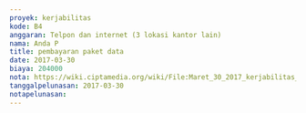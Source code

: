 ```yaml
---
proyek: kerjabilitas
kode: B4
anggaran: Telpon dan internet (3 lokasi kantor lain)
nama: Anda P
title: pembayaran paket data
date: 2017-03-30
biaya: 204000
nota: https://wiki.ciptamedia.org/wiki/File:Maret_30_2017_kerjabilitas_B4_pulsa_anda.jpg
tanggalpelunasan: 2017-03-30
notapelunasan:
---
```

